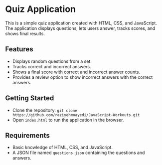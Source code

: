 # Quiz Application

This is a simple quiz application created with HTML, CSS, and JavaScript. The application displays questions, lets users answer, tracks scores, and shows final results.

## Features

- Displays random questions from a set.
- Tracks correct and incorrect answers.
- Shows a final score with correct and incorrect answer counts.
- Provides a review option to show incorrect answers with the correct answers.

## Getting Started

- Clone the repository: `git clone https://github.com/raziyehmoayedi/JavaScript-Workouts.git`
- Open `index.html` to run the application in the browser.

## Requirements

- Basic knowledge of HTML, CSS, and JavaScript.
- A JSON file named `questions.json` containing the questions and answers.

